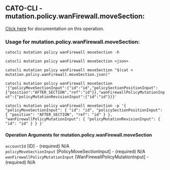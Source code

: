 
## CATO-CLI - mutation.policy.wanFirewall.moveSection:
[Click here](https://api.catonetworks.com/documentation/#mutation-mutation.policy.wanFirewall.moveSection) for documentation on this operation.

### Usage for mutation.policy.wanFirewall.moveSection:

`catocli mutation policy wanFirewall moveSection -h`

`catocli mutation policy wanFirewall moveSection <json>`

`catocli mutation policy wanFirewall moveSection "$(cat < mutation.policy.wanFirewall.moveSection.json)"`

`catocli mutation policy wanFirewall moveSection '{"policyMoveSectionInput":{"id":"id","policySectionPositionInput":{"position":"AFTER_SECTION","ref":"id"}},"wanFirewallPolicyMutationInput":{"policyMutationRevisionInput":{"id":"id"}}}'`

`catocli mutation policy wanFirewall moveSection -p '{
    "policyMoveSectionInput": {
        "id": "id",
        "policySectionPositionInput": {
            "position": "AFTER_SECTION",
            "ref": "id"
        }
    },
    "wanFirewallPolicyMutationInput": {
        "policyMutationRevisionInput": {
            "id": "id"
        }
    }
}'`


#### Operation Arguments for mutation.policy.wanFirewall.moveSection ####

`accountId` [ID] - (required) N/A    
`policyMoveSectionInput` [PolicyMoveSectionInput] - (required) N/A    
`wanFirewallPolicyMutationInput` [WanFirewallPolicyMutationInput] - (required) N/A    
